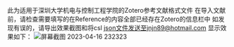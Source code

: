 此为适用于深圳大学机电与控制工程学院的Zotero参考文献格式文件
在导入文献前，请检查需要填写的在Reference的内容全部已经存在Zotero的信息栏中
如发现有误的，请导出效果截图和将csl json文件发送至jnjn89@hotmail.com
显示效果如下：
![屏幕截图 2023-04-16 232323](https://user-images.githubusercontent.com/36435293/232323690-0e8f9a96-81f1-49e5-96e5-3feab8a8304b.jpg)
